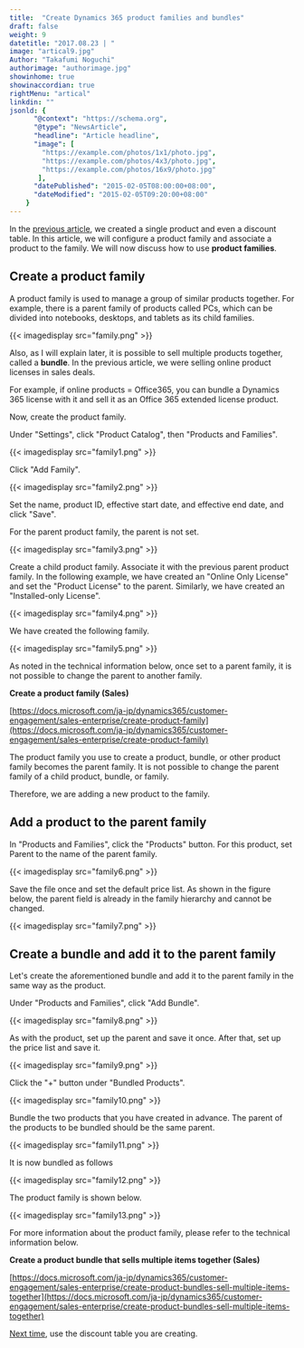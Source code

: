 ```yaml
---
title:  "Create Dynamics 365 product families and bundles"
draft: false
weight: 9
datetitle: "2017.08.23 | "
image: "artical9.jpg"
Author: "Takafumi Noguchi"
authorimage: "authorimage.jpg"
showinhome: true
showinaccordian: true
rightMenu: "artical"
linkdin: ""
jsonld: {
      "@context": "https://schema.org",
      "@type": "NewsArticle",
      "headline": "Article headline",
      "image": [
        "https://example.com/photos/1x1/photo.jpg",
        "https://example.com/photos/4x3/photo.jpg",
        "https://example.com/photos/16x9/photo.jpg"
       ],
      "datePublished": "2015-02-05T08:00:00+08:00",
      "dateModified": "2015-02-05T09:20:00+08:00"
    }
---
```

<!-- Intro  -->
In the [previous article](#), we created a single product and even a discount table. In this article, we will configure a product family and associate a product to the family. We will now discuss how to use **product families**.


## Create a product family
A product family is used to manage a group of similar products together. For example, there is a parent family of products called PCs, which can be divided into notebooks, desktops, and tablets as its child families.
<!-- Image= family.png -->
{{< imagedisplay src="family.png" >}}

Also, as I will explain later, it is possible to sell multiple products together, called a **bundle**. In the previous article, we were selling online product licenses in sales deals.

For example, if online products = Office365, you can bundle a Dynamics 365 license with it and sell it as an Office 365 extended license product. 

Now, create the product family.

Under "Settings", click "Product Catalog", then "Products and Families".
<!-- Image= family1.png -->
{{< imagedisplay src="family1.png" >}}

Click "Add Family".
<!-- Image= family2.png -->
{{< imagedisplay src="family2.png" >}}

Set the name, product ID, effective start date, and effective end date, and click "Save".

For the parent product family, the parent is not set.

<!-- Image= family3.png -->
{{< imagedisplay src="family3.png" >}}

Create a child product family. Associate it with the previous parent product family. In the following example, we have created an "Online Only License" and set the "Product License" to the parent. Similarly, we have created an "Installed-only License".
<!-- Image= family4.png -->
{{< imagedisplay src="family4.png" >}}

We have created the following family.
<!-- Image= family5.png -->
{{< imagedisplay src="family5.png" >}}

As noted in the technical information below, once set to a parent family, it is not possible to change the parent to another family.

**Create a product family (Sales)**

[https://docs.microsoft.com/ja-jp/dynamics365/customer-engagement/sales-enterprise/create-product-family](https://docs.microsoft.com/ja-jp/dynamics365/customer-engagement/sales-enterprise/create-product-family)

<!-- Quate Box -->
The product family you use to create a product, bundle, or other product family becomes the parent family. It is not possible to change the parent family of a child product, bundle, or family.

Therefore, we are adding a new product to the family.


## Add a product to the parent family
In "Products and Families", click the "Products" button. For this product, set Parent to the name of the parent family.
<!-- Image= family6.png -->
{{< imagedisplay src="family6.png" >}}

Save the file once and set the default price list. As shown in the figure below, the parent field is already in the family hierarchy and cannot be changed.
<!-- Image= family7.png -->
{{< imagedisplay src="family7.png" >}}

## Create a bundle and add it to the parent family 
Let's create the aforementioned bundle and add it to the parent family in the same way as the product.

Under "Products and Families", click "Add Bundle".
<!-- Image= family8.png -->
{{< imagedisplay src="family8.png" >}}

As with the product, set up the parent and save it once. After that, set up the price list and save it.
<!-- Image= family9.png -->
{{< imagedisplay src="family9.png" >}}

Click the "+" button under "Bundled Products".
<!-- Image= family10.png -->
{{< imagedisplay src="family10.png" >}}

Bundle the two products that you have created in advance. The parent of the products to be bundled should be the same parent.
<!-- Image= family11.png -->
{{< imagedisplay src="family11.png" >}}

It is now bundled as follows
<!-- Image= family12.png -->
{{< imagedisplay src="family12.png" >}}

The product family is shown below.
<!-- Image= family13.png -->
{{< imagedisplay src="family13.png" >}}

For more information about the product family, please refer to the technical information below.

**Create a product bundle that sells multiple items together (Sales)**

[https://docs.microsoft.com/ja-jp/dynamics365/customer-engagement/sales-enterprise/create-product-bundles-sell-multiple-items-together](https://docs.microsoft.com/ja-jp/dynamics365/customer-engagement/sales-enterprise/create-product-bundles-sell-multiple-items-together)

[Next time](#), use the discount table you are creating.